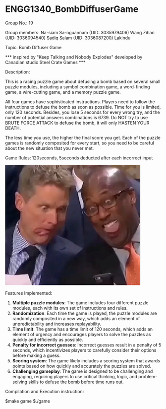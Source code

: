 # ENGG1340_BombDiffuserGame
Group No.: 19

Group members:
Na-siam Sa-nguannam (UID: 3035979406)
Wang Zihan (UID: 3036094540)
Sadiq Salam (UID: 3036087200)
Lakindu

Topic: Bomb Diffuser Game 

*** inspired by "Keep Talking and Nobody Explodes" developed by Canadian studio Steel Crate Games ***


Description:

This is a racing puzzle game about defusing a bomb based on several small puzzle modules, 
including a symbol combination game, a word-finding game, a wire-cutting game, and a memory puzzle game. 

All four games have sophisticated instructions. Players need to follow the instructions to defuse the bomb as soon as possible.
Time for you is limited, only 120 seconds. Besides, you lose 5 seconds for every wrong try, and the number of potential answers
combinations is 6739. Do NOT try to use BRUTE FORCE ATTACK to defuse the bomb, it will only HASTEN YOUR DEATH.

The less time you use, the higher the final score you get. Each of the puzzle games is randomly composited for every start, 
so you need to be careful about the new situation that you never met.


Game Rules:
120seconds, 5seconds deducted after each incorrect input

![image](https://github.com/PorpanTH/ENGG1340_BombDiffuserGame/blob/main/instru_image/Warriors.png)


Features Implemented:
1.	**Multiple puzzle modules**: The game includes four different puzzle modules, each with its own set of instructions and rules.
2.	**Randomization**: Each time the game is played, the puzzle modules are randomly composited in a new way, 
    which adds an element of unpredictability and increases replayability.
3.	**Time limit**: The game has a time limit of 120 seconds, which adds an element of urgency and encourages players to solve 
    the puzzles as quickly and efficiently as possible.
4.	**Penalty for incorrect guesses**: Incorrect guesses result in a penalty of 5 seconds, 
    which incentivizes players to carefully consider their options before making a guess.
5.	**Scoring system**: The game likely includes a scoring system that 
    awards points based on how quickly and accurately the puzzles are solved.
6.	**Challenging gameplay**: The game is designed to be challenging and engaging, requiring players to use 
    critical thinking, logic, and problem-solving skills to defuse the bomb before time runs out.

Compilation and Execution instruction:

$make game
$./game

